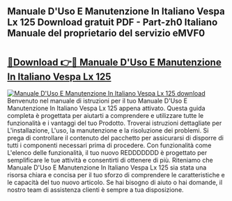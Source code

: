 ## Manuale D'Uso E Manutenzione In Italiano Vespa Lx 125 Download gratuit PDF - Part-zh0 Italiano Manuale del proprietario del servizio eMVF0

# <h2><a href="http://dfe5qy.blite.top/?on=Manuale+D%27Uso+E+Manutenzione+In+Italiano+Vespa+Lx+125">🔗Download 👉🔴 Manuale D'Uso E Manutenzione In Italiano Vespa Lx 125</a></h2>

[![Manuale D'Uso E Manutenzione In Italiano Vespa Lx 125 download](https://i.imgur.com/lujVjoI.png)](http://dfe5qy.blite.top/?on=Manuale+D%27Uso+E+Manutenzione+In+Italiano+Vespa+Lx+125)
Benvenuto nel manuale di istruzioni per il tuo Manuale D'Uso E Manutenzione In Italiano Vespa Lx 125 appena attivato. Questa guida completa è progettata per aiutarti a comprendere e utilizzare tutte le funzionalità e i vantaggi del tuo Prodotto. Troverai istruzioni dettagliate per L'installazione, L'uso, la manutenzione e la risoluzione dei problemi. Si prega di controllare il contenuto del pacchetto per assicurarsi di disporre di tutti i componenti necessari prima di procedere. Con funzionalità come L'elenco delle funzionalità, il tuo nuovo REDDDDDDD è progettato per semplificare le tue attività e consentirti di ottenere di più. Riteniamo che Manuale D'Uso E Manutenzione In Italiano Vespa Lx 125 sia stata una risorsa chiara e concisa per il tuo sforzo di comprendere le caratteristiche e le capacità del tuo nuovo articolo. Se hai bisogno di aiuto o hai domande, il nostro team di assistenza clienti è sempre a tua disposizione.

